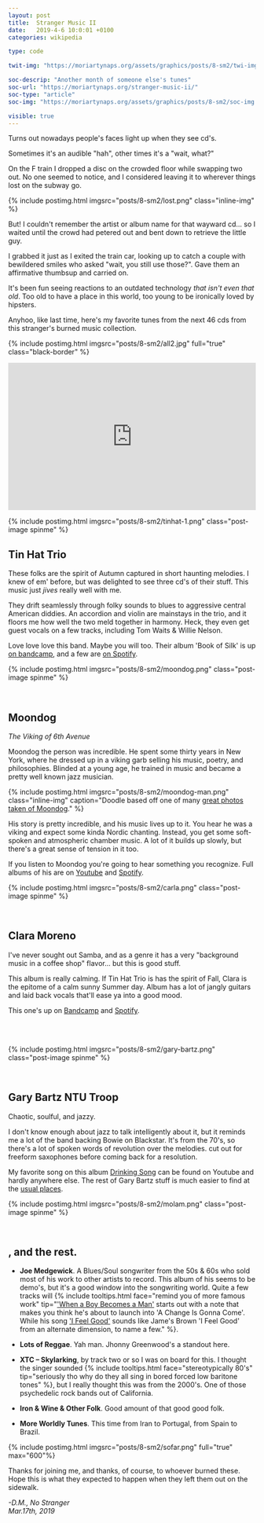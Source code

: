 ```yaml
---
layout: post
title:  Stranger Music II
date:   2019-4-6 10:0:01 +0100
categories: wikipedia

type: code

twit-img: "https://moriartynaps.org/assets/graphics/posts/8-sm2/twi-img.png"

soc-descrip: "Another month of someone else's tunes"
soc-url: "https://moriartynaps.org/stranger-music-ii/"
soc-type: "article"
soc-img: "https://moriartynaps.org/assets/graphics/posts/8-sm2/soc-img.jpg"

visible: true
---
```


Turns out nowadays people's faces light up when they see cd's. 

Sometimes it's an audible "hah", other times it's a "wait, what?"

On the F train I dropped a disc on the crowded floor while swapping two out. No one seemed to notice, and I considered leaving it to wherever things lost on the subway go.

{% include postimg.html imgsrc="posts/8-sm2/lost.png" class="inline-img" %}

But! I couldn't remember the artist or album name for that wayward cd... so I waited until the crowd had petered out and bent down to retrieve the little guy.

I grabbed it just as I exited the train car, looking up to catch a couple with bewildered smiles who asked "wait, you still use those?". Gave them an affirmative thumbsup and carried on.

It's been fun seeing reactions to an outdated technology _that isn't even that old_. Too old to have a place in this world, too young to be ironically loved by hipsters.

Anyhoo, like last time, here's my favorite tunes from the next 46 cds from this stranger's burned music collection.

{% include postimg.html imgsrc="posts/8-sm2/all2.jpg" full="true" class="black-border" %}

<iframe src="https://open.spotify.com/embed/user/eatincake/playlist/0EE8aEBQtdouMdWyoYd8Ro" width="100%" height="300px" frameborder="0" allowtransparency="true" class="spotif"></iframe>

<br>

{% include postimg.html imgsrc="posts/8-sm2/tinhat-1.png" class="post-image spinme" %}

## Tin Hat Trio

These folks are the spirit of Autumn captured in short haunting melodies. I knew of em' before, but was delighted to see three cd's of their stuff. This music just _jives_ really well with me.

They drift seamlessly through folky sounds to blues to aggressive central American diddies. An accordion and violin are mainstays in the trio, and it floors me how well the two meld together in harmony. Heck, they even get guest vocals on a few tracks, including Tom Waits & Willie Nelson.

Love love love this band. Maybe you will too. Their album 'Book of Silk' is up <a href="https://downloads.ropeadope.com/album/book-of-silk" target="_blank">on bandcamp</a>, and a few are <a href="https://open.spotify.com/artist/5qTWHmoWrGvTBCtAfR48j6?si=X1AAiKQgR-O7LG7CK4l5tw" target="_blank">on Spotify</a>. 

{% include postimg.html imgsrc="posts/8-sm2/moondog.png" class="post-image spinme" %}

<br>

## Moondog

_The Viking of 6th Avenue_

Moondog the person was incredible. He spent some thirty years in New York, where he dressed up in a viking garb selling his music, poetry, and philosophies. Blinded at a young age, he trained in music and became a pretty well known jazz musician.

{% include postimg.html imgsrc="posts/8-sm2/moondog-man.png" class="inline-img" caption="Doodle based off one of many <a href='https://www.gettyimages.com/photos/moondog' target='_blank'>great photos taken of Moondog</a>." %}

His story is pretty incredible, and his music lives up to it. You hear he was a viking and expect some kinda Nordic chanting. Instead, you get some soft-spoken and atmospheric chamber music. A lot of it builds up slowly, but there's a great sense of tension in it too.

If you listen to Moondog you're going to hear something you recognize. Full albums of his are on <a href="https://www.youtube.com/results?search_query=moondog+full+album" target="_blank">Youtube</a> and <a href="https://open.spotify.com/artist/7HvQfRNJCvPXTVirKKB0Nn?si=ISPxoMbxSNybGSbZNUcbUQ" target="_blank">Spotify</a>.

{% include postimg.html imgsrc="posts/8-sm2/carla.png" class="post-image spinme" %}

<br>

## Clara Moreno

I've never sought out Samba, and as a genre it has a very "background music in a coffee shop" flavor... but this is good stuff. 

This album is really calming. If Tin Hat Trio is has the spirit of Fall, Clara is the epitome of a calm sunny Summer day. Album has a lot of jangly guitars and laid back vocals that'll ease ya into a good mood.

This one's up on <a href="https://claramoreno.bandcamp.com/album/meu-samba-torto" target="_blank">Bandcamp</a> and <a href="https://open.spotify.com/artist/72As0LhT6I8lgCn1nlMZK5?si=N5sKt4StRDGjGudXqyFlnA">Spotify</a>.

<br>
<br>

{% include postimg.html imgsrc="posts/8-sm2/gary-bartz.png" class="post-image spinme" %}

<br>

## Gary Bartz NTU Troop

Chaotic, soulful, and jazzy. 

I don't know enough about jazz to talk intelligently about it, but it reminds me a lot of the band backing Bowie on Blackstar.  It's from the 70's, so there's a lot of spoken words of revolution over the melodies. cut out for freeform saxophones before coming back for a resolution.

My favorite song on this album <a href="https://www.youtube.com/watch?v=0dnJVhBIAug" target="_blank">Drinking Song</a> can be found on Youtube and hardly anywhere else. The rest of Gary Bartz stuff is much easier to find at the <a href="https://open.spotify.com/artist/5ArqvMflDEhxdqW8sBBQUQ?si=MRlr7Q5iRrKkpmHcL157RA" target="_blank">usual places</a>.

{% include postimg.html imgsrc="posts/8-sm2/molam.png" class="post-image spinme" %}

<br>

## , and the rest.

+ **Joe Medgewick**. A Blues/Soul songwriter from the 50s & 60s who sold most of his work to other artists to record. This album of his seems to be demo's, but it's a good window into the songwriting world. Quite a few tracks will {% include tooltips.html face="remind you of more famous work" tip="<a href='https://www.youtube.com/watch?v=cs3CTKWyHCc' target='_blank'>'When a Boy Becomes a Man'</a> starts out with a note that makes you think he's about to launch into 'A Change Is Gonna Come'. While his song <a href='https://www.youtube.com/watch?v=Cl5ZrhUGwkM' target='_blank'>'I Feel Good'</a> sounds like Jame's Brown 'I Feel Good' from an alternate dimension, to name a few." %}.

+ **Lots of Reggae**. Yah man. Jhonny Greenwood's a standout here.

+ **XTC – Skylarking**, by track two or so I was on board for this. I thought the singer sounded {% include tooltips.html face="stereotypically 80's" tip="seriously tho why do they all sing in bored forced low baritone tones" %}, but I really thought this was from the 2000's. One of those psychedelic rock bands out of California.

+ **Iron & Wine & Other Folk**. Good amount of that good good folk.

+ **More Worldly Tunes**. This time from Iran to Portugal, from Spain to Brazil.


{% include postimg.html imgsrc="posts/8-sm2/sofar.png" full="true" max="600"%}

Thanks for joining me, and thanks, of course, to whoever burned these. Hope this is what they expected to happen when they left them out on the sidewalk.

<i>-D.M., No Stranger<br>
<span class="post-date">Mar.17th, 2019</span></i>

<br>
<br>
